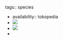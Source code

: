 tags:: species
- availability:: tokopedia
- ![](https://peach-geographical-bat-397.mypinata.cloud/ipfs/QmPPJeUv3rZT67j2EaADssAZpXakzWavm3JoVQvxGGR5Ue)
- ![](https://peach-geographical-bat-397.mypinata.cloud/ipfs/QmUGnKPbQgJTV44jVj5sF6MhasztpFA9XUekWy5c1vg51q)
-